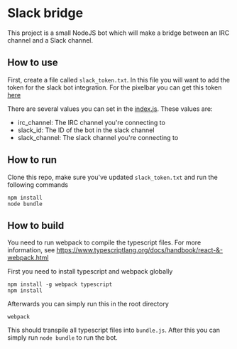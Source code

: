 # Slack bridge
This project is a small NodeJS bot which will make a bridge between an IRC channel and a Slack channel.

## How to use
First, create a file called ```slack_token.txt```. In this file you will want to add the token for the slack bot integration. For the pixelbar you can get this token [here](https://pixelbar.slack.com/apps/A0F7YS25R-bots)

There are several values you can set in the [index.js](index.js). These values are:
* irc_channel: The IRC channel you're connecting to
* slack_id: The ID of the bot in the slack channel
* slack_channel: The slack channel you're connecting to

## How to run
Clone this repo, make sure you've updated ```slack_token.txt``` and run the following commands
```
npm install
node bundle 
```

## How to build
You need to run webpack to compile the typescript files. For more information, see https://www.typescriptlang.org/docs/handbook/react-&-webpack.html

First you need to install typescript and webpack globally
```
npm install -g webpack typescript
npm install
```

Afterwards you can simply run this in the root directory
```
webpack
```

This should transpile all typescript files into `bundle.js`. After this you can simply run `node bundle` to run the bot.